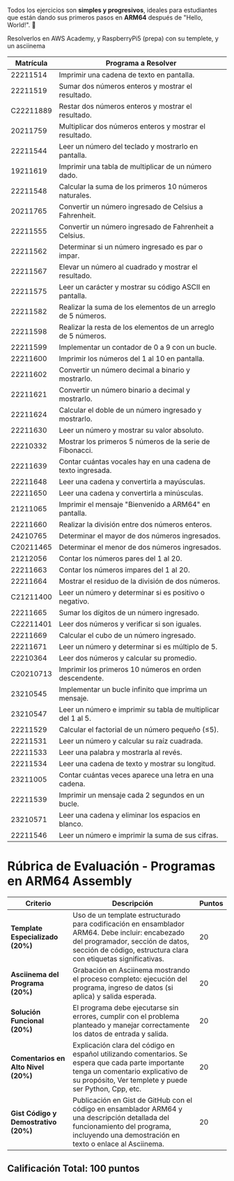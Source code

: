 Todos los ejercicios son **simples y progresivos**, ideales para estudiantes que están dando sus primeros pasos en **ARM64** después de "Hello, World!". 🚀

Resolverlos en AWS Academy, y RaspberryPi5 (prepa) con su templete, y un asciinema


| Matrícula      | Programa a Resolver |
|---------------|--------------------|
| 22211514      | Imprimir una cadena de texto en pantalla. |
| 22211519      | Sumar dos números enteros y mostrar el resultado. |
| C22211889     | Restar dos números enteros y mostrar el resultado. |
| 20211759      | Multiplicar dos números enteros y mostrar el resultado. |
| 22211544      | Leer un número del teclado y mostrarlo en pantalla. |
| 19211619      | Imprimir una tabla de multiplicar de un número dado. |
| 22211548      | Calcular la suma de los primeros 10 números naturales. |
| 20211765      | Convertir un número ingresado de Celsius a Fahrenheit. |
| 22211555      | Convertir un número ingresado de Fahrenheit a Celsius. |
| 22211562      | Determinar si un número ingresado es par o impar. |
| 22211567      | Elevar un número al cuadrado y mostrar el resultado. |
| 22211575      | Leer un carácter y mostrar su código ASCII en pantalla. |
| 22211582      | Realizar la suma de los elementos de un arreglo de 5 números. |
| 22211598      | Realizar la resta de los elementos de un arreglo de 5 números. |
| 22211599      | Implementar un contador de 0 a 9 con un bucle. |
| 22211600      | Imprimir los números del 1 al 10 en pantalla. |
| 22211602      | Convertir un número decimal a binario y mostrarlo. |
| 22211621      | Convertir un número binario a decimal y mostrarlo. |
| 22211624      | Calcular el doble de un número ingresado y mostrarlo. |
| 22211630      | Leer un número y mostrar su valor absoluto. |
| 22210332      | Mostrar los primeros 5 números de la serie de Fibonacci. |
| 22211639      | Contar cuántas vocales hay en una cadena de texto ingresada. |
| 22211648      | Leer una cadena y convertirla a mayúsculas. |
| 22211650      | Leer una cadena y convertirla a minúsculas. |
| 21211065      | Imprimir el mensaje "Bienvenido a ARM64" en pantalla. |
| 22211660      | Realizar la división entre dos números enteros. |
| 24210765      | Determinar el mayor de dos números ingresados. |
| C20211465     | Determinar el menor de dos números ingresados. |
| 21212056      | Contar los números pares del 1 al 20. |
| 22211663      | Contar los números impares del 1 al 20. |
| 22211664      | Mostrar el residuo de la división de dos números. |
| C21211400     | Leer un número y determinar si es positivo o negativo. |
| 22211665      | Sumar los dígitos de un número ingresado. |
| C22211401     | Leer dos números y verificar si son iguales. |
| 22211669      | Calcular el cubo de un número ingresado. |
| 22211671      | Leer un número y determinar si es múltiplo de 5. |
| 22210364      | Leer dos números y calcular su promedio. |
| C20210713     | Imprimir los primeros 10 números en orden descendente. |
| 23210545      | Implementar un bucle infinito que imprima un mensaje. |
| 23210547      | Leer un número e imprimir su tabla de multiplicar del 1 al 5. |
| 22211529      | Calcular el factorial de un número pequeño (≤5). |
| 22211531      | Leer un número y calcular su raíz cuadrada. |
| 22211533      | Leer una palabra y mostrarla al revés. |
| 22211534      | Leer una cadena de texto y mostrar su longitud. |
| 23211005      | Contar cuántas veces aparece una letra en una cadena. |
| 22211539      | Imprimir un mensaje cada 2 segundos en un bucle. |
| 23210571      | Leer una cadena y eliminar los espacios en blanco. |
| 22211546      | Leer un número e imprimir la suma de sus cifras. |


# Rúbrica de Evaluación - Programas en ARM64 Assembly

| Criterio                          | Descripción                                                                                                                                 | Puntos |
|----------------------------------|-------------------------------------------------------------------------------------------------------------------------------------------|--------|
| **Template Especializado (20%)**  | Uso de un template estructurado para codificación en ensamblador ARM64. Debe incluir: encabezado del programador, sección de datos, sección de código, estructura clara con etiquetas significativas. | 20     |
| **Asciinema del Programa (20%)**  | Grabación en Asciinema mostrando el proceso completo: ejecución del programa, ingreso de datos (si aplica) y salida esperada.            | 20     |
| **Solución Funcional (20%)**      | El programa debe ejecutarse sin errores, cumplir con el problema planteado y manejar correctamente los datos de entrada y salida.        | 20     |
| **Comentarios en Alto Nivel (20%)** | Explicación clara del código en español utilizando comentarios. Se espera que cada parte importante tenga un comentario explicativo de su propósito,  Ver templete y puede ser Python, Cpp, etc. | 20     |
| **Gist Código y Demostrativo (20%)** | Publicación en Gist de GitHub con el código en ensamblador ARM64 y una descripción detallada del funcionamiento del programa, incluyendo una demostración en texto o enlace al Asciinema. | 20     |

## **Calificación Total: 100 puntos**

